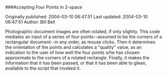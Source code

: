 ###Accepting Four Points in 2-space

Originally published: 2004-03-10 06:47:51
Last updated: 2004-03-10 06:47:51
Author: Bill Bell

Photographic document images are often rotated, if only slightly. This code mediates an input of a series of four points--assumed to be the corners of a rectangular document--in any order, as mouse clicks. Then it determines the orientation of the points and calculates a "quality" value, as an indication to the user of how well the four points s/he has chosen approximate to the corners of a rotated rectangle. Finally, it makes the information that it has been passed, or that it has been able to glean, available to the script that invoked it.